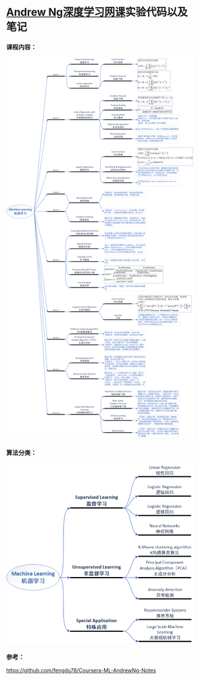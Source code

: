 # [Andrew Ng深度学习网课](https://www.coursera.org/learn/machine-learning)实验代码以及笔记

### 课程内容：

![](note/课程内容.png)

### 算法分类：

![](note/算法分类.png)

### 参考：

https://github.com/fengdu78/Coursera-ML-AndrewNg-Notes